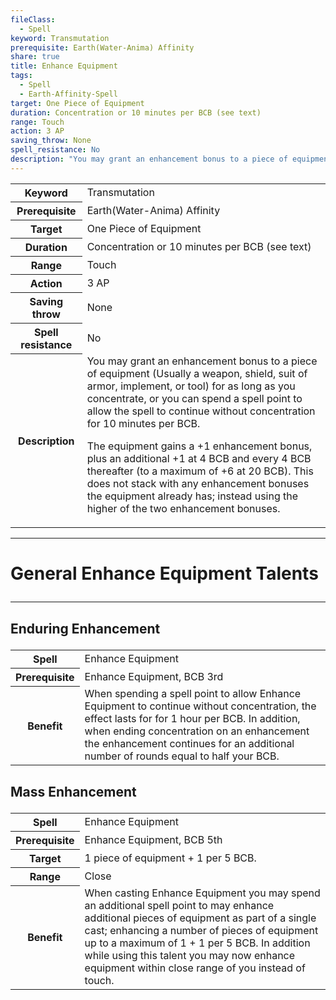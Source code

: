```yaml
---
fileClass:
  - Spell
keyword: Transmutation
prerequisite: Earth(Water-Anima) Affinity
share: true
title: Enhance Equipment
tags:
  - Spell
  - Earth-Affinity-Spell
target: One Piece of Equipment
duration: Concentration or 10 minutes per BCB (see text)
range: Touch
action: 3 AP
saving_throw: None
spell_resistance: No
description: "You may grant an enhancement bonus to a piece of equipment (Usually a weapon, shield, suit of armor, implement, or tool) for as long as you concentrate, or you can spend a spell point to allow the spell to continue without concentration for 10 minutes per BCB.\r\rThe equipment gains a +1 enhancement bonus, plus an additional +1 at 4 BCB and every 4 BCB thereafter (to a maximum of +6 at 20 BCB). This does not stack with any enhancement bonuses the equipment already has; instead using the higher of the two enhancement bonuses."
---
```


<p><span><table><tbody><tr><th>Keyword</th><td>Transmutation</td></tr><tr><th>Prerequisite</th><td>Earth(Water-Anima) Affinity</td></tr><tr><th>Target</th><td>One Piece of Equipment</td></tr><tr><th>Duration</th><td>Concentration or 10 minutes per BCB (see text)</td></tr><tr><th>Range</th><td>Touch</td></tr><tr><th>Action</th><td>3 AP</td></tr><tr><th>Saving throw</th><td>None</td></tr><tr><th>Spell resistance</th><td>No</td></tr><tr><th>Description</th><td>You may grant an enhancement bonus to a piece of equipment (Usually a weapon, shield, suit of armor, implement, or tool) for as long as you concentrate, or you can spend a spell point to allow the spell to continue without concentration for 10 minutes per BCB.
<p>The equipment gains a +1 enhancement bonus, plus an additional +1 at 4 BCB and every 4 BCB thereafter (to a maximum of +6 at 20 BCB). This does not stack with any enhancement bonuses the equipment already has; instead using the higher of the two enhancement bonuses.</p></td></tr></tbody></table><p></p></span></p><span><span><hr></span></span><h1><span><p>General Enhance Equipment Talents</p></span></h1><span><span><hr></span></span><h2><span><p>Enduring Enhancement</p></span></h2><p><span style="overflow-x: auto;"><table><tbody><tr><th>Spell</th><td>Enhance Equipment</td></tr><tr><th>Prerequisite</th><td>Enhance Equipment, BCB 3rd</td></tr><tr><th>Benefit</th><td>When spending a spell point to allow Enhance Equipment to continue without concentration, the effect lasts for for 1 hour per BCB. In addition, when ending concentration on an enhancement the enhancement continues for an additional number of rounds equal to half your BCB.</td></tr></tbody></table></span></p><h2><span><p>Mass Enhancement</p></span></h2><p><span style="overflow-x: auto;"><table><tbody><tr><th>Spell</th><td>Enhance Equipment</td></tr><tr><th>Prerequisite</th><td>Enhance Equipment, BCB 5th</td></tr><tr><th>Target</th><td>1 piece of equipment + 1 per 5 BCB.</td></tr><tr><th>Range</th><td>Close</td></tr><tr><th>Benefit</th><td>When casting Enhance Equipment you may spend an additional spell point to may enhance additional pieces of equipment as part of a single cast; enhancing a number of pieces of equipment up to a maximum of 1 + 1 per 5 BCB. In addition while using this talent you may now enhance equipment within close range of you instead of touch.</td></tr></tbody></table></span></p>